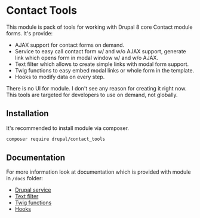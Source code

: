 # Contact Tools

This module is pack of tools for working with Drupal 8 core Contact module forms. It's provide:

- AJAX support for contact forms on demand.
- Service to easy call contact form w/ and w/o AJAX support, generate link which opens form in modal window w/ and w/o AJAX.
- Text filter which allows to create simple links with modal form support.
- Twig functions to easy embed modal links or whole form in the template.
- Hooks to modify data on every step.

There is no UI for module. I don't see any reason for creating it right now. This tools are targeted for developers to use on demand, not globally.

## Installation

It's recommended to install module via composer.

```bash
composer require drupal/contact_tools
```

## Documentation

For more information look at documentation which is provided with module in `/docs` folder:

- [Drupal service](docs/service.md)
- [Text filter](docs/filter.md)
- [Twig functions](docs/twig.md)
- [Hooks](docs/hooks.md)
